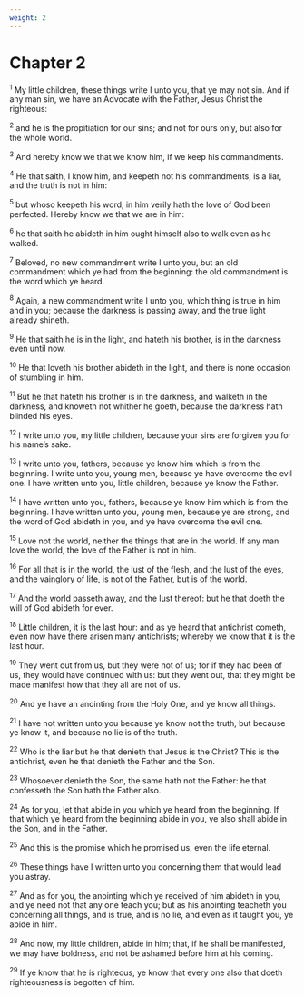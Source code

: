 ```yaml
---
weight: 2
---
```


# Chapter 2

<sup>1</sup> My little children, these things write I unto you, that ye may not sin. And if any man sin, we have an Advocate with the Father, Jesus Christ the righteous: 

<sup>2</sup> and he is the propitiation for our sins; and not for ours only, but also for the whole world. 

<sup>3</sup> And hereby know we that we know him, if we keep his commandments. 

<sup>4</sup> He that saith, I know him, and keepeth not his commandments, is a liar, and the truth is not in him: 

<sup>5</sup> but whoso keepeth his word, in him verily hath the love of God been perfected. Hereby know we that we are in him: 

<sup>6</sup> he that saith he abideth in him ought himself also to walk even as he walked. 

<sup>7</sup> Beloved, no new commandment write I unto you, but an old commandment which ye had from the beginning: the old commandment is the word which ye heard. 

<sup>8</sup> Again, a new commandment write I unto you, which thing is true in him and in you; because the darkness is passing away, and the true light already shineth. 

<sup>9</sup> He that saith he is in the light, and hateth his brother, is in the darkness even until now. 

<sup>10</sup> He that loveth his brother abideth in the light, and there is none occasion of stumbling in him. 

<sup>11</sup> But he that hateth his brother is in the darkness, and walketh in the darkness, and knoweth not whither he goeth, because the darkness hath blinded his eyes. 

<sup>12</sup> I write unto you, my little children, because your sins are forgiven you for his name’s sake. 

<sup>13</sup> I write unto you, fathers, because ye know him which is from the beginning. I write unto you, young men, because ye have overcome the evil one. I have written unto you, little children, because ye know the Father. 

<sup>14</sup> I have written unto you, fathers, because ye know him which is from the beginning. I have written unto you, young men, because ye are strong, and the word of God abideth in you, and ye have overcome the evil one. 

<sup>15</sup> Love not the world, neither the things that are in the world. If any man love the world, the love of the Father is not in him. 

<sup>16</sup> For all that is in the world, the lust of the flesh, and the lust of the eyes, and the vainglory of life, is not of the Father, but is of the world. 

<sup>17</sup> And the world passeth away, and the lust thereof: but he that doeth the will of God abideth for ever. 

<sup>18</sup> Little children, it is the last hour: and as ye heard that antichrist cometh, even now have there arisen many antichrists; whereby we know that it is the last hour. 

<sup>19</sup> They went out from us, but they were not of us; for if they had been of us, they would have continued with us: but they went out, that they might be made manifest how that they all are not of us. 

<sup>20</sup> And ye have an anointing from the Holy One, and ye know all things. 

<sup>21</sup> I have not written unto you because ye know not the truth, but because ye know it, and because no lie is of the truth. 

<sup>22</sup> Who is the liar but he that denieth that Jesus is the Christ? This is the antichrist, even he that denieth the Father and the Son. 

<sup>23</sup> Whosoever denieth the Son, the same hath not the Father: he that confesseth the Son hath the Father also. 

<sup>24</sup> As for you, let that abide in you which ye heard from the beginning. If that which ye heard from the beginning abide in you, ye also shall abide in the Son, and in the Father. 

<sup>25</sup> And this is the promise which he promised us, even the life eternal. 

<sup>26</sup> These things have I written unto you concerning them that would lead you astray. 

<sup>27</sup> And as for you, the anointing which ye received of him abideth in you, and ye need not that any one teach you; but as his anointing teacheth you concerning all things, and is true, and is no lie, and even as it taught you, ye abide in him. 

<sup>28</sup> And now, my little children, abide in him; that, if he shall be manifested, we may have boldness, and not be ashamed before him at his coming. 

<sup>29</sup> If ye know that he is righteous, ye know that every one also that doeth righteousness is begotten of him. 


